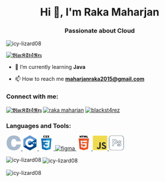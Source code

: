 <h1 align="center">Hi 👋, I'm Raka Maharjan</h1>
<h3 align="center">Passionate about Cloud</h3>

<p align="left"> <img src="https://komarev.com/ghpvc/?username=icy-lizard08&label=Profile%20views&color=0e75b6&style=flat" alt="icy-lizard08" /> </p>

<p align="left"> <a href="https://twitter.com/𝕭𝖑𝖆𝖈𝕶𝕾𝖙4𝕽𝖊𝖟" target="blank"><img src="https://img.shields.io/twitter/follow/𝕭𝖑𝖆𝖈𝕶𝕾𝖙4𝕽𝖊𝖟?logo=twitter&style=for-the-badge" alt="𝕭𝖑𝖆𝖈𝕶𝕾𝖙4𝕽𝖊𝖟" /></a> </p>

- 🌱 I’m currently learning **Java**

- 📫 How to reach me **maharjanraka2015@gmail.com**

<h3 align="left">Connect with me:</h3>
<p align="left">
<a href="https://twitter.com/𝕭𝖑𝖆𝖈𝕶𝕾𝖙4𝕽𝖊𝖟" target="blank"><img align="center" src="https://raw.githubusercontent.com/rahuldkjain/github-profile-readme-generator/master/src/images/icons/Social/twitter.svg" alt="𝕭𝖑𝖆𝖈𝕶𝕾𝖙4𝕽𝖊𝖟" height="30" width="40" /></a>
<a href="https://fb.com/raka maharjan" target="blank"><img align="center" src="https://raw.githubusercontent.com/rahuldkjain/github-profile-readme-generator/master/src/images/icons/Social/facebook.svg" alt="raka maharjan" height="30" width="40" /></a>
<a href="https://instagram.com/blackst4rez" target="blank"><img align="center" src="https://raw.githubusercontent.com/rahuldkjain/github-profile-readme-generator/master/src/images/icons/Social/instagram.svg" alt="blackst4rez" height="30" width="40" /></a>
</p>

<h3 align="left">Languages and Tools:</h3>
<p align="left"> <a href="https://www.cprogramming.com/" target="_blank" rel="noreferrer"> <img src="https://raw.githubusercontent.com/devicons/devicon/master/icons/c/c-original.svg" alt="c" width="40" height="40"/> </a> <a href="https://www.w3schools.com/cpp/" target="_blank" rel="noreferrer"> <img src="https://raw.githubusercontent.com/devicons/devicon/master/icons/cplusplus/cplusplus-original.svg" alt="cplusplus" width="40" height="40"/> </a> <a href="https://www.w3schools.com/css/" target="_blank" rel="noreferrer"> <img src="https://raw.githubusercontent.com/devicons/devicon/master/icons/css3/css3-original-wordmark.svg" alt="css3" width="40" height="40"/> </a> <a href="https://www.figma.com/" target="_blank" rel="noreferrer"> <img src="https://www.vectorlogo.zone/logos/figma/figma-icon.svg" alt="figma" width="40" height="40"/> </a> <a href="https://www.w3.org/html/" target="_blank" rel="noreferrer"> <img src="https://raw.githubusercontent.com/devicons/devicon/master/icons/html5/html5-original-wordmark.svg" alt="html5" width="40" height="40"/> </a> <a href="https://developer.mozilla.org/en-US/docs/Web/JavaScript" target="_blank" rel="noreferrer"> <img src="https://raw.githubusercontent.com/devicons/devicon/master/icons/javascript/javascript-original.svg" alt="javascript" width="40" height="40"/> </a> <a href="https://www.photoshop.com/en" target="_blank" rel="noreferrer"> <img src="https://raw.githubusercontent.com/devicons/devicon/master/icons/photoshop/photoshop-line.svg" alt="photoshop" width="40" height="40"/> </a> </p>

<p><img align="left" src="https://github-readme-stats.vercel.app/api/top-langs?username=icy-lizard08&show_icons=true&locale=en&layout=compact" alt="icy-lizard08" /></p>

<p>&nbsp;<img align="center" src="https://github-readme-stats.vercel.app/api?username=icy-lizard08&show_icons=true&locale=en" alt="icy-lizard08" /></p>

<p><img align="center" src="https://github-readme-streak-stats.herokuapp.com/?user=icy-lizard08&" alt="icy-lizard08" /></p>

